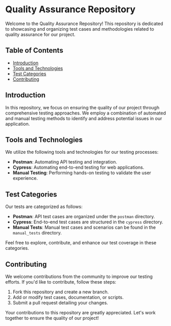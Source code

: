 # Quality Assurance Repository

Welcome to the Quality Assurance Repository! This repository is dedicated to showcasing and organizing test cases and methodologies related to quality assurance for our project.

## Table of Contents

- [Introduction](#introduction)
- [Tools and Technologies](#tools-and-technologies)
- [Test Categories](#test-categories)
- [Contributing](#contributing)

## Introduction

In this repository, we focus on ensuring the quality of our project through comprehensive testing approaches. We employ a combination of automated and manual testing methods to identify and address potential issues in our application.

## Tools and Technologies

We utilize the following tools and technologies for our testing processes:

- **Postman**: Automating API testing and integration.
- **Cypress**: Automating end-to-end testing for web applications.
- **Manual Testing**: Performing hands-on testing to validate the user experience.

## Test Categories

Our tests are categorized as follows:

- **Postman**: API test cases are organized under the `postman` directory.
- **Cypress**: End-to-end test cases are structured in the `cypress` directory.
- **Manual Tests**: Manual test cases and scenarios can be found in the `manual_tests` directory.

Feel free to explore, contribute, and enhance our test coverage in these categories.

## Contributing

We welcome contributions from the community to improve our testing efforts. If you'd like to contribute, follow these steps:

1. Fork this repository and create a new branch.
2. Add or modify test cases, documentation, or scripts.
3. Submit a pull request detailing your changes.



Your contributions to this repository are greatly appreciated. Let's work together to ensure the quality of our project!
